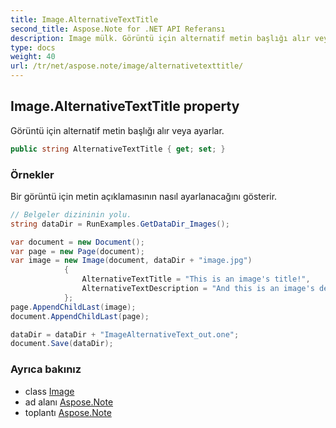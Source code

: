 ```yaml
---
title: Image.AlternativeTextTitle
second_title: Aspose.Note for .NET API Referansı
description: Image mülk. Görüntü için alternatif metin başlığı alır veya ayarlar.
type: docs
weight: 40
url: /tr/net/aspose.note/image/alternativetexttitle/
---
```

## Image.AlternativeTextTitle property

Görüntü için alternatif metin başlığı alır veya ayarlar.

```csharp
public string AlternativeTextTitle { get; set; }
```

### Örnekler

Bir görüntü için metin açıklamasının nasıl ayarlanacağını gösterir.

```csharp
// Belgeler dizininin yolu.
string dataDir = RunExamples.GetDataDir_Images();

var document = new Document();
var page = new Page(document);
var image = new Image(document, dataDir + "image.jpg")
            {
                AlternativeTextTitle = "This is an image's title!",
                AlternativeTextDescription = "And this is an image's description!"
            };
page.AppendChildLast(image);
document.AppendChildLast(page);

dataDir = dataDir + "ImageAlternativeText_out.one";
document.Save(dataDir);
```

### Ayrıca bakınız

* class [Image](../)
* ad alanı [Aspose.Note](../../image/)
* toplantı [Aspose.Note](../../../)


